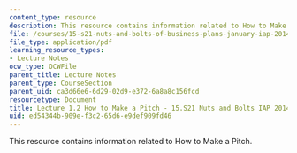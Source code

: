 ```yaml
---
content_type: resource
description: This resource contains information related to How to Make a Pitch.
file: /courses/15-s21-nuts-and-bolts-of-business-plans-january-iap-2014/ed54344b909ef3c265d6e9def909fd46_MIT15_S21IAP14_Session1.2.pdf
file_type: application/pdf
learning_resource_types:
- Lecture Notes
ocw_type: OCWFile
parent_title: Lecture Notes
parent_type: CourseSection
parent_uid: ca3d66e6-6d29-02d9-e372-6a8a8c156fcd
resourcetype: Document
title: Lecture 1.2 How to Make a Pitch - 15.S21 Nuts and Bolts IAP 2014
uid: ed54344b-909e-f3c2-65d6-e9def909fd46
---
```

This resource contains information related to How to Make a Pitch.